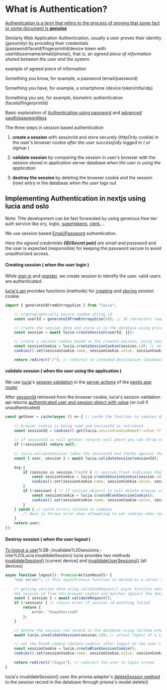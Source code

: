 # What is Authentication?

[Authentication is a term that refers to the process of proving that some fact or some document is **genuine**  ](https://auth0.com/intro-to-iam/what-is-authentication)

Similarly Web Application Authentication, usually a user proves their identity (*genuinity*) by providing their credentials (password/faceId/fingerprintId/device token with userId(username/email/phone)), that is, an *agreed piece of information shared between the user and the system.*

example of agreed piece of information

Something you know, for example, a password (email/password)

Something you have, for example, a smartphone (device token/mfa/otp)

Something you are, for example, biometric authentication (faceId/fingerprintId)

Basic explanation of [Authentication using password](https://blog.bytebytego.com/p/password-session-cookie-token-jwt) and [advanced oauth/passwordless](https://blog.bytebytego.com/p/password-session-cookie-token-jwt-ec1)

The three steps in session based authentication

1. **create a session** with sessionId and store securely (httpOnly cookie) in the user's browser cookie *after the user successfully logged in ( or signup )*

2. **validate session** by comparing the session in user's browser with the session stored in application server database *when the user is using the application*

3. **destroy the session** by deleting the browser cookie and the session (row) entry in the database *when the user logs out*

## Implementing Authentication in nextjs using lucia and oslo

Note: THe development can be fast forwarded by using generous free tier auth service like ory, logto, [supertokens](https://supertokens.com/), [clerk](https://clerk.com/),...

We use session based [Email/Password](https://lucia-auth.com/guides/email-and-password/basics) authentication.

*Here the agreed credentials **(ID/Secret pair)** are email and password* and the user is expected (responsible) for keeping the password secure to avoid unauthorized access.

#### Creating session ( when the user login )

While [sign in](https://lucia-auth.com/guides/email-and-password/basics#:~:text=%22lucia%22%3B-,Sign%20in%20user,-Create%20a%20/login) and [register](https://lucia-auth.com/guides/email-and-password/basics#:~:text=%3B%0A%7D-,Register%20user,-Create%20a%20/signup), we create session to identify the user. valid users are authenticated.

[lucia's api](https://lucia-auth.com/reference/main/Lucia) provides functions (methods) for [creating](https://lucia-auth.com/reference/main/Lucia/createSession) and [storing](https://lucia-auth.com/reference/main/Lucia/createSessionCookie) session cookie. 

```javascript
import { generateIdFromEntropySize } from "lucia";

	// cryptographically secure random string id
	const userId = generateIdFromEntropySize(10); // 16 characters long

	// create the session data and store it in the database using prisma orm adapter
	const session = await lucia.createSession(userId, {});

	// create a session cookie based on the created session, using session.id
	const sessionCookie = lucia.createSessionCookie(session.id); // set cookie in the browser
	cookies().set(sessionCookie.name, sessionCookie.value, sessionCookie.attributes);

	return redirect("/"); // redirect to intended destination (dashboard or home)

```


#### validate session ( when the user using the application )

We use [lucia](https://lucia-auth.com/reference/main/Lucia)'s [session validation](https://lucia-auth.com/reference/main/Lucia/validateSession) in the [server actions](https://dev.to/jonathan-dev/nextjs-three-ways-to-call-server-actions-from-client-components-30p3) of the [nextjs app router](https://lucia-auth.com/guides/validate-session-cookies/nextjs-app)

After [sessionId](https://github.com/charles-prof/event-show-management/blob/bb0bc1133fa5234586023caa84e8f5969ec6f0f9/lib/auth.ts#L40) retrieved from the browser cookie, lucia's session validation api returns [authenticated user and session object with value](https://github.com/charles-prof/event-show-management/blob/bb0bc1133fa5234586023caa84e8f5969ec6f0f9/lib/auth.ts#L42) (or null if unauthenticated)

```javascript
const getUser = cache(async () => { // cache the function to reduces database roundtrip
	
    // browser cookie is being read and sessionId is retrieved
    const sessionId = cookies().get(lucia.sessionCookieName)?.value ?? null;
	
    // if sessionId is null getUser returns null where you can throw notfound() exception or redirect to the login page
    if (!sessionId) return null; 
	
    // lucia.validateSession takes the sessionId and checks against the sessionId stored in the database then retrieves the authenticated User and Session object
    const { user, session } = await lucia.validateSession(sessionId);
	
    try {
		if (session && session.fresh) { // session.fresh indicates that the session is extended
			const sessionCookie = lucia.createSessionCookie(session.id);
			cookies().set(sessionCookie.name, sessionCookie.value, sessionCookie.attributes);
		}
		if (!session) { // if session objectt is null delete browser cookie by setting blank value
			const sessionCookie = lucia.createBlankSessionCookie();
			cookies().set(sessionCookie.name, sessionCookie.value, sessionCookie.attributes);
		}
	} catch { // catch errors related to cookies
		// Next.js throws error when attempting to set cookies when rendering page
	}
	return user;
});

```
#### Destroy session ( when the user logout )

[To logout a user](https://lucia-auth.com/basics/sessions#:~:text=.attributes)%3B-,Invalidate%20sessions,-Use%20Lucia.invalidateSession) lucia provides two methods [invalidateSession()](https://lucia-auth.com/reference/main/Lucia/invalidateSession) [current device] and [invalidateUserSessions()](https://lucia-auth.com/reference/main/Lucia/invalidateUserSessions) [all devices]

```javascript
async function logout(): Promise<ActionResult> {
	"use server"; // This asynchronous function is marked as a server action
	
	/* getting session data using validateRequest() async function which retrieves 
	the session id from the browser cookie and matches against the database */
	const { session } = await validateRequest(); 
	if (!session) { // return error if session id matching failed
		return {
			error: "Unauthorized"
		};
	}

	// delete the session row record in the database using (prisma orm) database adapter
	await lucia.invalidateSession(session.id); // actual logout of a single device

	// set the blank cookie (delete cookie) after logout on the user's device (browser)
	const sessionCookie = lucia.createBlankSessionCookie();
	cookies().set(sessionCookie.name, sessionCookie.value, sessionCookie.attributes);
	
	return redirect("/login"); // redirect the user to login screen
}
```

lucia's invalidateSession() uses the prisma adapter's [deleteSession method](https://github.com/lucia-auth/lucia/blob/cfe82514b72c9d5829ea61c12914417b9c6310bc/packages/adapter-prisma/src/index.ts#L19) to the session record in the database through prisma's model.delete() 

